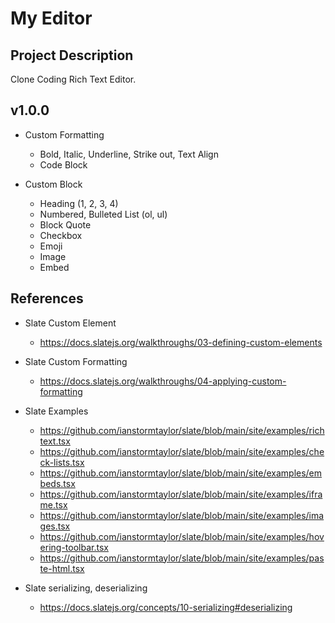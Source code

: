 # My Editor

## Project Description

Clone Coding Rich Text Editor.

## v1.0.0

-   Custom Formatting

    -   Bold, Italic, Underline, Strike out, Text Align
    -   Code Block

-   Custom Block
    -   Heading (1, 2, 3, 4)
    -   Numbered, Bulleted List (ol, ul)
    -   Block Quote
    -   Checkbox
    -   Emoji
    -   Image
    -   Embed

## References

-   Slate Custom Element

    -   https://docs.slatejs.org/walkthroughs/03-defining-custom-elements

-   Slate Custom Formatting

    -   https://docs.slatejs.org/walkthroughs/04-applying-custom-formatting

-   Slate Examples

    -   https://github.com/ianstormtaylor/slate/blob/main/site/examples/richtext.tsx
    -   https://github.com/ianstormtaylor/slate/blob/main/site/examples/check-lists.tsx
    -   https://github.com/ianstormtaylor/slate/blob/main/site/examples/embeds.tsx
    -   https://github.com/ianstormtaylor/slate/blob/main/site/examples/iframe.tsx
    -   https://github.com/ianstormtaylor/slate/blob/main/site/examples/images.tsx
    -   https://github.com/ianstormtaylor/slate/blob/main/site/examples/hovering-toolbar.tsx
    -   https://github.com/ianstormtaylor/slate/blob/main/site/examples/paste-html.tsx

-   Slate serializing, deserializing
    -   https://docs.slatejs.org/concepts/10-serializing#deserializing
